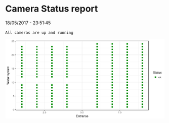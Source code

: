 Camera Status report
================
18/05/2017 - 23:51:45

    All cameras are up and running

![](camreport_files/figure-markdown_github/unnamed-chunk-2-1.png)
